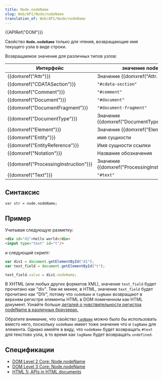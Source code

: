 ```yaml
---
title: Node.nodeName
slug: Web/API/Node/nodeName
translation_of: Web/API/Node/nodeName
---
```


{{APIRef("DOM")}}

Свойство **`Node.nodeName`** только для чтения, возвращающие имя текущего узла в виде строки.

Возвращаемое значение для различных типов узлов:

| Интерфейс                                        | значение nodeName                                                 |
| ------------------------------------------------ | ----------------------------------------------------------------- |
| {{domxref("Attr")}}                         | Значение {{domxref("Attr.name")}}                         |
| {{domxref("CDATASection")}}             | `"#cdata-section"`                                                |
| {{domxref("Comment")}}                     | `"#comment"`                                                      |
| {{domxref("Document")}}                 | `"#document"`                                                     |
| {{domxref("DocumentFragment")}}         | `"#document-fragment"`                                            |
| {{domxref("DocumentType")}}             | Значение {{domxref("DocumentType.name")}}             |
| {{domxref("Element")}}                     | Значение {{domxref("Element.tagName")}}                 |
| {{domxref("Entity")}}                     | имя сущности                                                      |
| {{domxref("EntityReference")}}         | Имя сущности ссылки                                               |
| {{domxref("Notation")}}                 | Название обозначения                                              |
| {{domxref("ProcessingInstruction")}} | Значение {{domxref("ProcessingInstruction.target")}} |
| {{domxref("Text")}}                         | `"#text"`                                                         |

## Синтаксис

```
var str = node.nodeName;
```

## Пример

Учитывая следующую разметку:

```html
<div id="d1">hello world</div>
<input type="text" id="t"/>
```

и следующий скрипт:

```js
var div1 = document.getElementById("d1");
var text_field = document.getElementById("t");

text_field.value = div1.nodeName;
```

В XHTML (или любых других форматов XML), значение `text_field` будет прочитано как "div". Тем не менее, в HTML, значение `text_field` будет прочитано как "DIV", потому что `nodeName` и `tagName` возвращают в верхнем регистре элементы HTML в DOM помеченном как HTML документ. Узнайте больше [деталей о чувствительности регистра nodeName в различных браузерах.](http://ejohn.org/blog/nodename-case-sensitivity/)

Обратите внимание, что свойство [`tagName`](/ru/docs/DOM/element.tagName) можно было бы использовать вместо него, поскольку `nodeName` имеет тоже значение что и `tagName` для элемента. Однако имейте в виду, что `nodeName` будет возвращать `#text` для текстово узла, в то время как `tagName` будет возвращать `undefined`.

## Спецификации

- [DOM Level 2 Core: Node.nodeName](http://www.w3.org/TR/DOM-Level-2-Core/core.html#ID-F68D095)
- [DOM Level 3 Core: Node.nodeName](http://www.w3.org/TR/DOM-Level-3-Core/core.html#ID-F68D095)
- [HTML 5: APIs in HTML documents](http://www.whatwg.org/specs/web-apps/current-work/multipage/dom.html#apis-in-html-documents)
